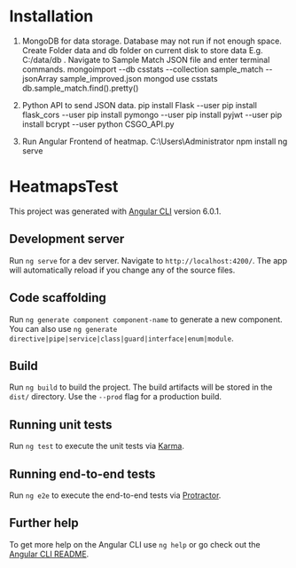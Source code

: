 # Installation 

1. MongoDB for data storage. 
Database may not run if not enough space.
Create Folder data and db folder on current disk to store data E.g. C:/data/db .
Navigate to Sample Match JSON file and enter terminal commands.
mongoimport --db csstats --collection sample_match --jsonArray sample_improved.json
mongod
use csstats
db.sample_match.find().pretty()

2. Python API to send JSON data.
pip install Flask --user
pip install flask_cors --user
pip install pymongo --user
pip install pyjwt --user
pip install bcrypt --user
python CSGO_API.py

3. Run Angular Frontend of heatmap.
C:\Users\Administrator
npm install
ng serve

# HeatmapsTest

This project was generated with [Angular CLI](https://github.com/angular/angular-cli) version 6.0.1.

## Development server

Run `ng serve` for a dev server. Navigate to `http://localhost:4200/`. The app will automatically reload if you change any of the source files.

## Code scaffolding

Run `ng generate component component-name` to generate a new component. You can also use `ng generate directive|pipe|service|class|guard|interface|enum|module`.

## Build

Run `ng build` to build the project. The build artifacts will be stored in the `dist/` directory. Use the `--prod` flag for a production build.

## Running unit tests

Run `ng test` to execute the unit tests via [Karma](https://karma-runner.github.io).

## Running end-to-end tests

Run `ng e2e` to execute the end-to-end tests via [Protractor](http://www.protractortest.org/).

## Further help

To get more help on the Angular CLI use `ng help` or go check out the [Angular CLI README](https://github.com/angular/angular-cli/blob/master/README.md).
